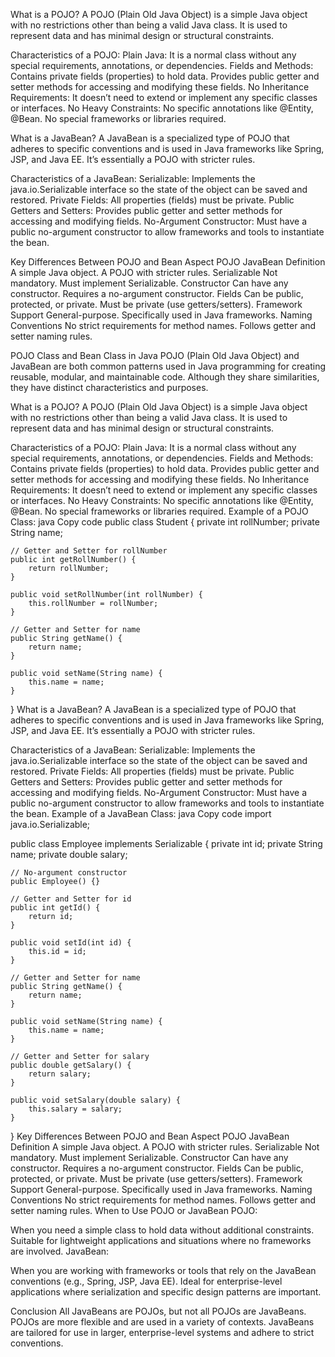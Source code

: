 What is a POJO?
A POJO (Plain Old Java Object) is a simple Java object with no restrictions other than being a valid Java class. It is used to represent data and has minimal design or structural constraints.

Characteristics of a POJO:
Plain Java: It is a normal class without any special requirements, annotations, or dependencies.
Fields and Methods:
Contains private fields (properties) to hold data.
Provides public getter and setter methods for accessing and modifying these fields.
No Inheritance Requirements: It doesn’t need to extend or implement any specific classes or interfaces.
No Heavy Constraints:
No specific annotations like @Entity, @Bean.
No special frameworks or libraries required.



What is a JavaBean?
A JavaBean is a specialized type of POJO that adheres to specific conventions and is used in Java frameworks like Spring, JSP, and Java EE. It’s essentially a POJO with stricter rules.

Characteristics of a JavaBean:
Serializable: Implements the java.io.Serializable interface so the state of the object can be saved and restored.
Private Fields: All properties (fields) must be private.
Public Getters and Setters: Provides public getter and setter methods for accessing and modifying fields.
No-Argument Constructor: Must have a public no-argument constructor to allow frameworks and tools to instantiate the bean.



Key Differences Between POJO and Bean
Aspect	POJO	JavaBean
Definition	A simple Java object.	A POJO with stricter rules.
Serializable	Not mandatory.	Must implement Serializable.
Constructor	Can have any constructor.	Requires a no-argument constructor.
Fields	Can be public, protected, or private.	Must be private (use getters/setters).
Framework Support	General-purpose.	Specifically used in Java frameworks.
Naming Conventions	No strict requirements for method names.	Follows getter and setter naming rules.




POJO Class and Bean Class in Java
POJO (Plain Old Java Object) and JavaBean are both common patterns used in Java programming for creating reusable, modular, and maintainable code. Although they share similarities, they have distinct characteristics and purposes.

What is a POJO?
A POJO (Plain Old Java Object) is a simple Java object with no restrictions other than being a valid Java class. It is used to represent data and has minimal design or structural constraints.

Characteristics of a POJO:
Plain Java: It is a normal class without any special requirements, annotations, or dependencies.
Fields and Methods:
Contains private fields (properties) to hold data.
Provides public getter and setter methods for accessing and modifying these fields.
No Inheritance Requirements: It doesn’t need to extend or implement any specific classes or interfaces.
No Heavy Constraints:
No specific annotations like @Entity, @Bean.
No special frameworks or libraries required.
Example of a POJO Class:
java
Copy code
public class Student {
    private int rollNumber;
    private String name;

    // Getter and Setter for rollNumber
    public int getRollNumber() {
        return rollNumber;
    }

    public void setRollNumber(int rollNumber) {
        this.rollNumber = rollNumber;
    }

    // Getter and Setter for name
    public String getName() {
        return name;
    }

    public void setName(String name) {
        this.name = name;
    }
}
What is a JavaBean?
A JavaBean is a specialized type of POJO that adheres to specific conventions and is used in Java frameworks like Spring, JSP, and Java EE. It’s essentially a POJO with stricter rules.

Characteristics of a JavaBean:
Serializable: Implements the java.io.Serializable interface so the state of the object can be saved and restored.
Private Fields: All properties (fields) must be private.
Public Getters and Setters: Provides public getter and setter methods for accessing and modifying fields.
No-Argument Constructor: Must have a public no-argument constructor to allow frameworks and tools to instantiate the bean.
Example of a JavaBean Class:
java
Copy code
import java.io.Serializable;

public class Employee implements Serializable {
    private int id;
    private String name;
    private double salary;

    // No-argument constructor
    public Employee() {}

    // Getter and Setter for id
    public int getId() {
        return id;
    }

    public void setId(int id) {
        this.id = id;
    }

    // Getter and Setter for name
    public String getName() {
        return name;
    }

    public void setName(String name) {
        this.name = name;
    }

    // Getter and Setter for salary
    public double getSalary() {
        return salary;
    }

    public void setSalary(double salary) {
        this.salary = salary;
    }
}
Key Differences Between POJO and Bean
Aspect	POJO	JavaBean
Definition	A simple Java object.	A POJO with stricter rules.
Serializable	Not mandatory.	Must implement Serializable.
Constructor	Can have any constructor.	Requires a no-argument constructor.
Fields	Can be public, protected, or private.	Must be private (use getters/setters).
Framework Support	General-purpose.	Specifically used in Java frameworks.
Naming Conventions	No strict requirements for method names.	Follows getter and setter naming rules.
When to Use POJO or JavaBean
POJO:

When you need a simple class to hold data without additional constraints.
Suitable for lightweight applications and situations where no frameworks are involved.
JavaBean:

When you are working with frameworks or tools that rely on the JavaBean conventions (e.g., Spring, JSP, Java EE).
Ideal for enterprise-level applications where serialization and specific design patterns are important.



Conclusion
All JavaBeans are POJOs, but not all POJOs are JavaBeans.
POJOs are more flexible and are used in a variety of contexts.
JavaBeans are tailored for use in larger, enterprise-level systems and adhere to strict conventions.
